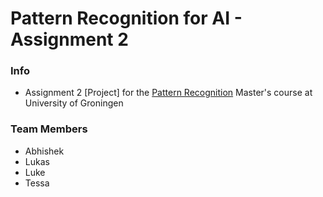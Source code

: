 # Pattern Recognition for AI - Assignment 2

### Info
* Assignment 2 [Project] for the [Pattern Recognition](https://www.rug.nl/ocasys/fwn/vak/show?code=WMAI021-05) Master's course at University of Groningen

### Team Members
* Abhishek
* Lukas
* Luke
* Tessa
